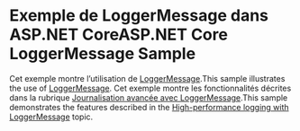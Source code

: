 # <a name="aspnet-core-loggermessage-sample"></a><span data-ttu-id="1ee6e-101">Exemple de LoggerMessage dans ASP.NET Core</span><span class="sxs-lookup"><span data-stu-id="1ee6e-101">ASP.NET Core LoggerMessage Sample</span></span>

<span data-ttu-id="1ee6e-102">Cet exemple montre l’utilisation de [LoggerMessage](https://docs.microsoft.com/dotnet/api/microsoft.extensions.logging.loggermessage).</span><span class="sxs-lookup"><span data-stu-id="1ee6e-102">This sample illustrates the use of [LoggerMessage](https://docs.microsoft.com/dotnet/api/microsoft.extensions.logging.loggermessage).</span></span> <span data-ttu-id="1ee6e-103">Cet exemple montre les fonctionnalités décrites dans la rubrique [Journalisation avancée avec LoggerMessage](https://docs.microsoft.com/aspnet/core/fundamentals/logging/loggermessage).</span><span class="sxs-lookup"><span data-stu-id="1ee6e-103">This sample demonstrates the features described in the [High-performance logging with LoggerMessage](https://docs.microsoft.com/aspnet/core/fundamentals/logging/loggermessage) topic.</span></span>
